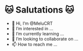 # 🐱 Salutations 🐱
- 👋 Hi, I’m @MeluCRT
- 👀 I’m interested in ...
- 🌱 I’m currently learning ...
- 💞️ I’m looking to collaborate on ...
- 📫 How to reach me ...

<!---
MeluCRT/MeluCRT is a ✨ special ✨ repository because its `README.md` (this file) appears on your GitHub profile.
You can click the Preview link to take a look at your changes.
--->
